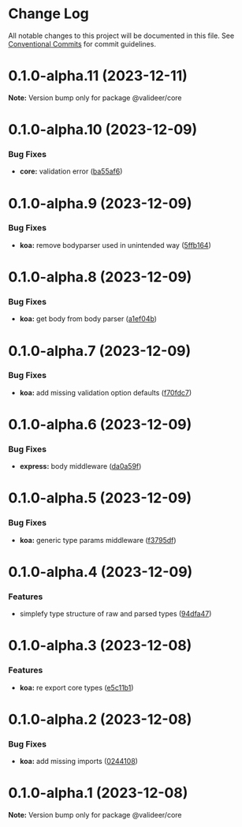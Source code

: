 # Change Log

All notable changes to this project will be documented in this file.
See [Conventional Commits](https://conventionalcommits.org) for commit guidelines.

# 0.1.0-alpha.11 (2023-12-11)

**Note:** Version bump only for package @valideer/core

# 0.1.0-alpha.10 (2023-12-09)

### Bug Fixes

- **core:** validation error ([ba55af6](https://github.com/LiamEderzee/valideer/commit/ba55af69eb800d363f6a9e447c07ed4a3eafb582))

# 0.1.0-alpha.9 (2023-12-09)

### Bug Fixes

- **koa:** remove bodyparser used in unintended way ([5ffb164](https://github.com/LiamEderzee/valideer/commit/5ffb1640fd044d5c78cfa8282d8f36c914d8d5ed))

# 0.1.0-alpha.8 (2023-12-09)

### Bug Fixes

- **koa:** get body from body parser ([a1ef04b](https://github.com/LiamEderzee/valideer/commit/a1ef04b3686759476c19dd5ebc7ffb259eea4f61))

# 0.1.0-alpha.7 (2023-12-09)

### Bug Fixes

- **koa:** add missing validation option defaults ([f70fdc7](https://github.com/LiamEderzee/valideer/commit/f70fdc757e5c0ea00b94439cc8ff024ded4d3594))

# 0.1.0-alpha.6 (2023-12-09)

### Bug Fixes

- **express:** body middleware ([da0a59f](https://github.com/LiamEderzee/valideer/commit/da0a59fe1ee25ecbdcdeb22189dc0794f5b91db9))

# 0.1.0-alpha.5 (2023-12-09)

### Bug Fixes

- **koa:** generic type params middleware ([f3795df](https://github.com/LiamEderzee/valideer/commit/f3795df6112bb8eac93b02191d092954ba78e097))

# 0.1.0-alpha.4 (2023-12-09)

### Features

- simplefy type structure of raw and parsed types ([94dfa47](https://github.com/LiamEderzee/valideer/commit/94dfa47ab12229739d06d4c0c0584e8c26bf23ba))

# 0.1.0-alpha.3 (2023-12-08)

### Features

- **koa:** re export core types ([e5c11b1](https://github.com/LiamEderzee/valideer/commit/e5c11b11729b7217f8a50082389fb59aa71dcdf1))

# 0.1.0-alpha.2 (2023-12-08)

### Bug Fixes

- **koa:** add missing imports ([0244108](https://github.com/LiamEderzee/valideer/commit/02441081f544c77923549c11b4757b0011051cb5))

# 0.1.0-alpha.1 (2023-12-08)

**Note:** Version bump only for package @valideer/core
